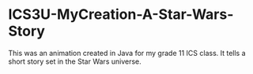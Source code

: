 # ICS3U-MyCreation-A-Star-Wars-Story
This was an animation created in Java for my grade 11 ICS class. It tells a short story set in the Star Wars universe. 
